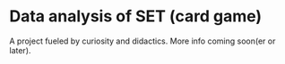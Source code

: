 # Data analysis of SET (card game)

A project fueled by curiosity and didactics. More info coming soon(er or later).


